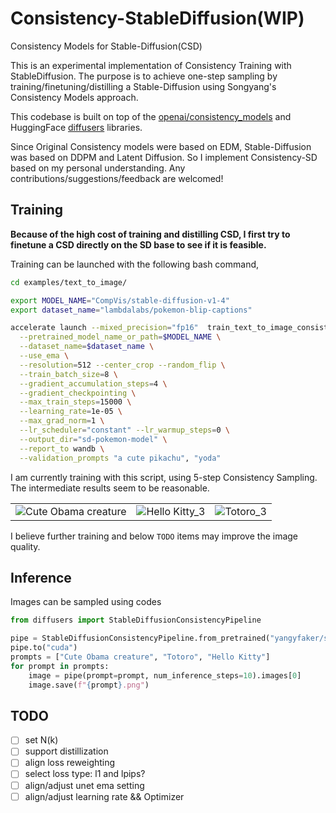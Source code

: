 # Consistency-StableDiffusion(WIP)
Consistency Models for Stable-Diffusion(CSD)

This is an experimental implementation of Consistency Training with StableDiffusion. The purpose is to achieve one-step sampling by training/finetuning/distilling a Stable-Diffusion using Songyang's Consistency Models approach. 

This codebase is built on top of the [openai/consistency_models](https://github.com/openai/consistency_models) and HuggingFace [diffusers](https://github.com/huggingface/diffusers) libraries.

Since Original Consistency models were based on EDM, Stable-Diffusion was based on DDPM and Latent Diffusion. So I implement Consistency-SD based on my personal understanding. Any contributions/suggestions/feedback are welcomed!

## Training
**Because of the high cost of training and distilling CSD, I first try to finetune a CSD directly on the SD base to see if it is feasible.**

Training can be launched with the following bash command,

```bash
cd examples/text_to_image/

export MODEL_NAME="CompVis/stable-diffusion-v1-4"
export dataset_name="lambdalabs/pokemon-blip-captions"

accelerate launch --mixed_precision="fp16"  train_text_to_image_consistency.py \
  --pretrained_model_name_or_path=$MODEL_NAME \
  --dataset_name=$dataset_name \
  --use_ema \
  --resolution=512 --center_crop --random_flip \
  --train_batch_size=8 \
  --gradient_accumulation_steps=4 \
  --gradient_checkpointing \
  --max_train_steps=15000 \
  --learning_rate=1e-05 \
  --max_grad_norm=1 \
  --lr_scheduler="constant" --lr_warmup_steps=0 \
  --output_dir="sd-pokemon-model" \
  --report_to wandb \
  --validation_prompts "a cute pikachu", "yoda"

```

I am currently training with this script, using 5-step Consistency Sampling. The intermediate results seem to be reasonable. 

|    |    |    | 
|----|----|----|
| ![Cute Obama creature](https://user-images.githubusercontent.com/22982797/233788048-8fa2651e-9600-4a6d-800b-6ad6247c4bf8.png) | ![Hello Kitty_3](https://user-images.githubusercontent.com/22982797/233788050-5a468235-b389-4b06-8474-023cd7d13cbc.png) | ![Totoro_3](https://user-images.githubusercontent.com/22982797/233788051-b6f9f58e-6459-487b-a451-b0275700b264.png)|

I believe further training and below ``TODO`` items may improve the image quality. 

## Inference
Images can be sampled using codes

```python
from diffusers import StableDiffusionConsistencyPipeline

pipe = StableDiffusionConsistencyPipeline.from_pretrained("yangyfaker/sd-consistency-exp-pokemon")
pipe.to("cuda")
prompts = ["Cute Obama creature", "Totoro", "Hello Kitty"]
for prompt in prompts:
    image = pipe(prompt=prompt, num_inference_steps=10).images[0]
    image.save(f"{prompt}.png")
```

## TODO
- [ ] set N(k)
- [ ] support distillization
- [ ] align loss reweighting
- [ ] select loss type: l1 and lpips?
- [ ] align/adjust unet ema setting
- [ ] align/adjust learning rate && Optimizer

